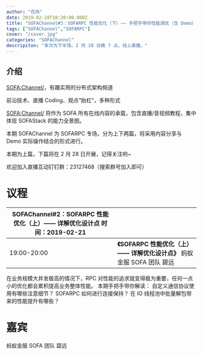 ```yaml
---
author: "花肉"
date: 2019-02-28T10:20:00.000Z
title: "SOFAChannel#3：SOFARPC 性能优化（下）—— 手把手带你性能调优（含 Demo）"
tags: ["SOFAChannel","SOFARPC"]
cover: "/cover.jpg"
categories: "SOFAChannel"
descripiton: "本次为下半场，2 月 28 日晚 7 点，线上直播。"
---
```


## 介绍

<SOFA:Channel/>，有趣实用的分布式架构频道

前沿技术、直播 Coding、观点“抬杠”，多种形式

<SOFA:Channel/> 将作为 SOFA 所有在线内容的承载，包含直播/音视频教程，集中体现 SOFAStack 的能力全景图。

本期 SOFAChannel 为 SOFARPC 专场，分为上下两篇，将采用内容分享与 Demo 实际操作结合的形式进行。

本期为上篇，下篇将在 2 月 28 日开展，记得关注哟~

欢迎加入直播互动钉钉群：23127468（搜索群号加入即可）

# 议程

| SOFAChannel#2：SOFARPC 性能优化（上）—— 详解优化设计点 时间：2019-02-21 |                                                              |
| ------------------------------------------------------------ | ------------------------------------------------------------ |
| 19:00-20:00                                                  | **《SOFARPC 性能优化（上）—— 详解优化设计点》** 蚂蚁金服 SOFA 团队 碧远 |

在业务规模大并发极高的情况下，RPC 对性能的追求就变得极为重要，任何一点小的优化都会累积提高业务整体性能。 本期手把手带你解读： 自定义通信协议使用有哪些注意细节？ SOFARPC 如何进行连接保持？ 在 IO 线程池中批量解包带来的性能提升有哪些？

# 嘉宾

蚂蚁金服 SOFA 团队 碧远
